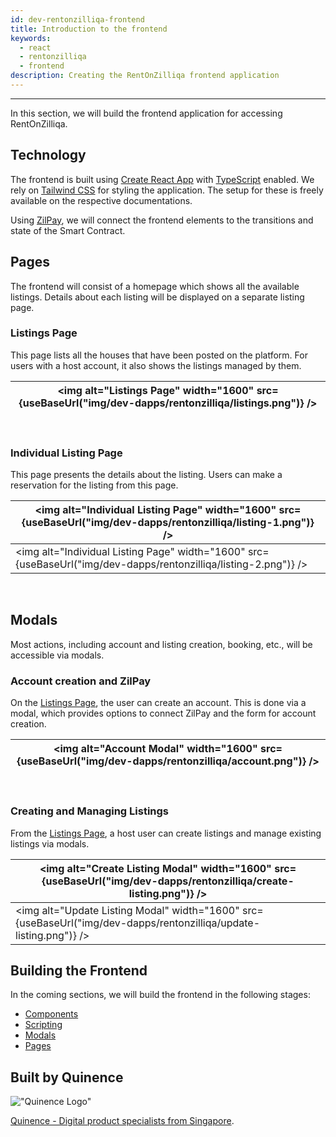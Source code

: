```yaml
---
id: dev-rentonzilliqa-frontend
title: Introduction to the frontend
keywords:
  - react
  - rentonzilliqa
  - frontend
description: Creating the RentOnZilliqa frontend application
---
```


---

In this section, we will build the frontend application for accessing
RentOnZilliqa.

## Technology

The frontend is built using
[Create React App](https://github.com/facebook/create-react-app) with
[TypeScript](https://www.typescriptlang.org) enabled. We rely on
[Tailwind CSS](https://tailwindcss.com) for styling the application. The setup
for these is freely available on the respective documentations.

Using [ZilPay](https://zilpay.io), we will connect the frontend elements to the
transitions and state of the Smart Contract.

## Pages

The frontend will consist of a homepage which shows all the available listings.
Details about each listing will be displayed on a separate listing page.

### Listings Page

This page lists all the houses that have been posted on the platform. For users
with a host account, it also shows the listings managed by them.

| <img alt="Listings Page" width="1600" src={useBaseUrl("img/dev-dapps/rentonzilliqa/listings.png")} /> |
| ----------------------------------------------------------------------------------------------------- |

<br />

### Individual Listing Page

This page presents the details about the listing. Users can make a reservation
for the listing from this page.

| <img alt="Individual Listing Page" width="1600" src={useBaseUrl("img/dev-dapps/rentonzilliqa/listing-1.png")} /> |
| ---------------------------------------------------------------------------------------------------------------- |
| <img alt="Individual Listing Page" width="1600" src={useBaseUrl("img/dev-dapps/rentonzilliqa/listing-2.png")} /> |

<br />

## Modals

Most actions, including account and listing creation, booking, etc., will be
accessible via modals.

### Account creation and ZilPay

On the [Listings Page](#listings-page), the user can create an account. This is
done via a modal, which provides options to connect ZilPay and the form for
account creation.

| <img alt="Account Modal" width="1600" src={useBaseUrl("img/dev-dapps/rentonzilliqa/account.png")} /> |
| ---------------------------------------------------------------------------------------------------- |

<br />

### Creating and Managing Listings

From the [Listings Page](#listings-page), a host user can create listings and
manage existing listings via modals.

| <img alt="Create Listing Modal" width="1600" src={useBaseUrl("img/dev-dapps/rentonzilliqa/create-listing.png")} /> |
| ------------------------------------------------------------------------------------------------------------------ |
| <img alt="Update Listing Modal" width="1600" src={useBaseUrl("img/dev-dapps/rentonzilliqa/update-listing.png")} /> |

## Building the Frontend

In the coming sections, we will build the frontend in the following stages:

- [Components](dev-rentonzilliqa-library.md)
- [Scripting](dev-rentonzilliqa-scripting.md)
- [Modals](dev-rentonzilliqa-modals.md)
- [Pages](dev-rentonzilliqa-pages.md)

## Built by Quinence

!["Quinence Logo"](/assets/https://quinence.com/favicon-196x196.png)

[Quinence - Digital product specialists from Singapore](https://quinence.com).
